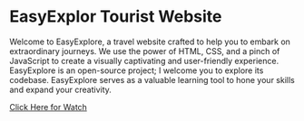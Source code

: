 <h1>EasyExplor Tourist Website</h1>
<p>Welcome to EasyExplore, a travel website crafted to help you to embark on extraordinary journeys. 
We use the power of HTML, CSS, and a pinch of JavaScript to create a visually captivating and user-friendly experience.
EasyExplore is an open-source project; I welcome you to explore its codebase.
EasyExplore serves as a valuable learning tool to hone your skills and expand your creativity.</p>
<a href=file:///C:/Users/Yazhini%20B/Desktop/Tourist%20App/index.html >Click Here for Watch</a>
